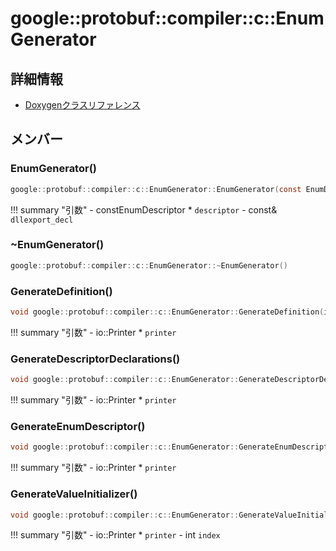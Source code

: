 # google::protobuf::compiler::c::EnumGenerator



## 詳細情報

- [Doxygenクラスリファレンス](https://lang-ship.com/reference/ESP32/latest/classgoogle_1_1protobuf_1_1compiler_1_1c_1_1_enum_generator.html)

## メンバー

### EnumGenerator()



```c
google::protobuf::compiler::c::EnumGenerator::EnumGenerator(const EnumDescriptor *descriptor, const string &dllexport_decl)
```

!!! summary "引数"
	- constEnumDescriptor * `descriptor` 
	- const& `dllexport_decl` 



### ~EnumGenerator()



```c
google::protobuf::compiler::c::EnumGenerator::~EnumGenerator()
```



### GenerateDefinition()



```c
void google::protobuf::compiler::c::EnumGenerator::GenerateDefinition(io::Printer *printer)
```

!!! summary "引数"
	- io::Printer * `printer` 



### GenerateDescriptorDeclarations()



```c
void google::protobuf::compiler::c::EnumGenerator::GenerateDescriptorDeclarations(io::Printer *printer)
```

!!! summary "引数"
	- io::Printer * `printer` 



### GenerateEnumDescriptor()



```c
void google::protobuf::compiler::c::EnumGenerator::GenerateEnumDescriptor(io::Printer *printer)
```

!!! summary "引数"
	- io::Printer * `printer` 



### GenerateValueInitializer()



```c
void google::protobuf::compiler::c::EnumGenerator::GenerateValueInitializer(io::Printer *printer, int index)
```

!!! summary "引数"
	- io::Printer * `printer` 
	- int `index` 



